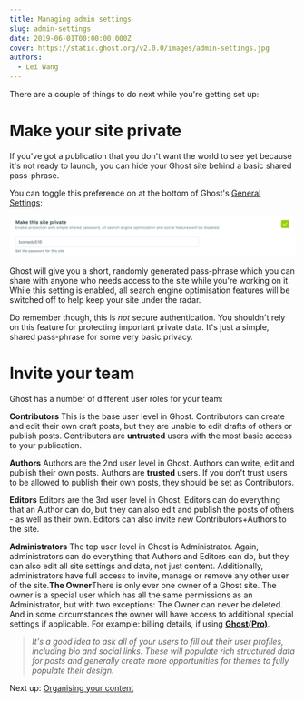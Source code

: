 ```yaml
---
title: Managing admin settings
slug: admin-settings
date: 2019-06-01T00:00:00.000Z
cover: https://static.ghost.org/v2.0.0/images/admin-settings.jpg
authors:
  - Lei Wang
---
```


There are a couple of things to do next while you're getting set up:

# Make your site private

If you've got a publication that you don't want the world to see yet because it's not ready to launch, you can hide your Ghost site behind a basic shared pass-phrase.

You can toggle this preference on at the bottom of Ghost's [General Settings]():

![](private.png)

Ghost will give you a short, randomly generated pass-phrase which you can share with anyone who needs access to the site while you're working on it. While this setting is enabled, all search engine optimisation features will be switched off to help keep your site under the radar.

Do remember though, this is _not_ secure authentication. You shouldn't rely on this feature for protecting important private data. It's just a simple, shared pass-phrase for some very basic privacy.

# Invite your team

Ghost has a number of different user roles for your team:

**Contributors**
This is the base user level in Ghost. Contributors can create and edit their own draft posts, but they are unable to edit drafts of others or publish posts. Contributors are **untrusted** users with the most basic access to your publication.

**Authors**
Authors are the 2nd user level in Ghost. Authors can write, edit and publish their own posts. Authors are **trusted** users. If you don't trust users to be allowed to publish their own posts, they should be set as Contributors.

**Editors**
Editors are the 3rd user level in Ghost. Editors can do everything that an Author can do, but they can also edit and publish the posts of others - as well as their own. Editors can also invite new Contributors+Authors to the site.

**Administrators**
The top user level in Ghost is Administrator. Again, administrators can do everything that Authors and Editors can do, but they can also edit all site settings and data, not just content. Additionally, administrators have full access to invite, manage or remove any other user of the site.**The Owner**There is only ever one owner of a Ghost site. The owner is a special user which has all the same permissions as an Administrator, but with two exceptions: The Owner can never be deleted. And in some circumstances the owner will have access to additional special settings if applicable. For example: billing details, if using [**Ghost(Pro)**](https://ghost.org/pricing/).

> _It's a good idea to ask all of your users to fill out their user profiles, including bio and social links. These will populate rich structured data for posts and generally create more opportunities for themes to fully populate their design._

Next up: [Organising your content]()
